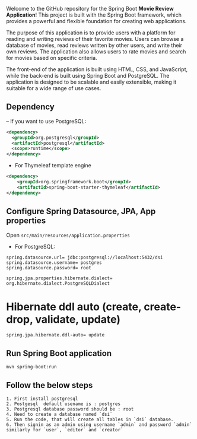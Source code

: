 
Welcome to the GitHub repository for the Spring Boot **Movie Review Application**! This project is built with the Spring Boot framework, which provides a powerful and flexible foundation for creating web applications.

The purpose of this application is to provide users with a platform for reading and writing reviews of their favorite movies. Users can browse a database of movies, read reviews written by other users, and write their own reviews. The application also allows users to rate movies and search for movies based on specific criteria.

The front-end of the application is built using HTML, CSS, and JavaScript, while the back-end is built using Spring Boot and PostgreSQL. The application is designed to be scalable and easily extensible, making it suitable for a wide range of use cases.


## Dependency
– If you want to use PostgreSQL:
```xml
<dependency>
  <groupId>org.postgresql</groupId>
  <artifactId>postgresql</artifactId>
  <scope>runtime</scope>
</dependency>
```
- For Thymeleaf template engine
```xml
<dependency>
	<groupId>org.springframework.boot</groupId>
	<artifactId>spring-boot-starter-thymeleaf</artifactId>
</dependency>
```

## Configure Spring Datasource, JPA, App properties
Open `src/main/resources/application.properties`
- For PostgreSQL:
```
spring.datasource.url= jdbc:postgresql://localhost:5432/dsi
spring.datasource.username= postgres
spring.datasource.password= root

spring.jpa.properties.hibernate.dialect= org.hibernate.dialect.PostgreSQLDialect
```

# Hibernate ddl auto (create, create-drop, validate, update)
```
spring.jpa.hibernate.ddl-auto= update
```
## Run Spring Boot application
```
mvn spring-boot:run
```
## Follow the below steps
```
1. First install postgresql 
2. Postgesql  default usename is : postgres
3. Postgresql database password should be : root
4. Need to create a database named `dsi`
5. Run the code, that will create all tables in `dsi` database.
6. Then signin as an admin using username `admin` and password `admin` similarly for `user`, `editor` and `creator`
```
